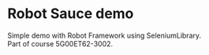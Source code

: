 # Robot Sauce demo

Simple demo with Robot Framework using SeleniumLibrary.\
Part of course 5G00ET62-3002.
